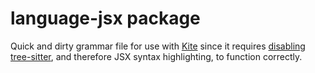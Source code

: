 # language-jsx package
Quick and dirty grammar file for use with [Kite](https://kite.com/) since it requires [disabling](https://help.kite.com/article/80-why-do-i-need-to-turn-off-tree-sitter) [tree-sitter](https://tree-sitter.github.io/tree-sitter/), and therefore JSX syntax highlighting, to function correctly.
